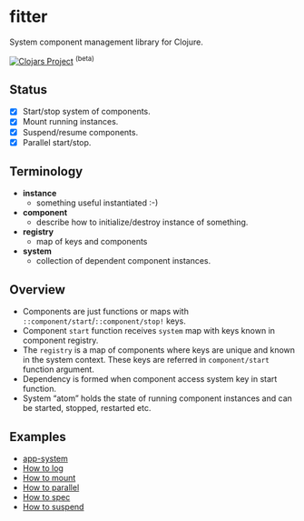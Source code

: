 # fitter

System component management library for Clojure.

[![Clojars Project](https://img.shields.io/clojars/v/com.github.strojure/fitter.svg)](https://clojars.org/com.github.strojure/fitter)
<sup>(beta)</sup>

## Status

* [x] Start/stop system of components.
* [x] Mount running instances.
* [x] Suspend/resume components.
* [x] Parallel start/stop.

## Terminology

* **instance**
    * something useful instantiated :-)
* **component**
    * describe how to initialize/destroy instance of something.
* **registry**
    * map of keys and components
* **system**
    * collection of dependent component instances.

## Overview

* Components are just functions or maps with `::component/start`/`::component/stop!` keys.
* Component `start` function receives `system` map with keys known in component registry.
* The `registry` is a map of components where keys are unique and known in the system context.
  These keys are referred in `component/start` function argument.
* Dependency is formed when component access system key in start function.
* System “atom” holds the state of running component instances and can be started,
  stopped, restarted etc.

## Examples

* [app-system](examples/src/strojure_fitter_examples/app_system.clj)
* [How to log](examples/src/strojure_fitter_examples/how_to_log.clj)
* [How to mount](examples/src/strojure_fitter_examples/how_to_mount.clj)
* [How to parallel](examples/src/strojure_fitter_examples/how_to_parallel.clj)
* [How to spec](examples/src/strojure_fitter_examples/how_to_spec.clj)
* [How to suspend](examples/src/strojure_fitter_examples/how_to_suspend.clj)

